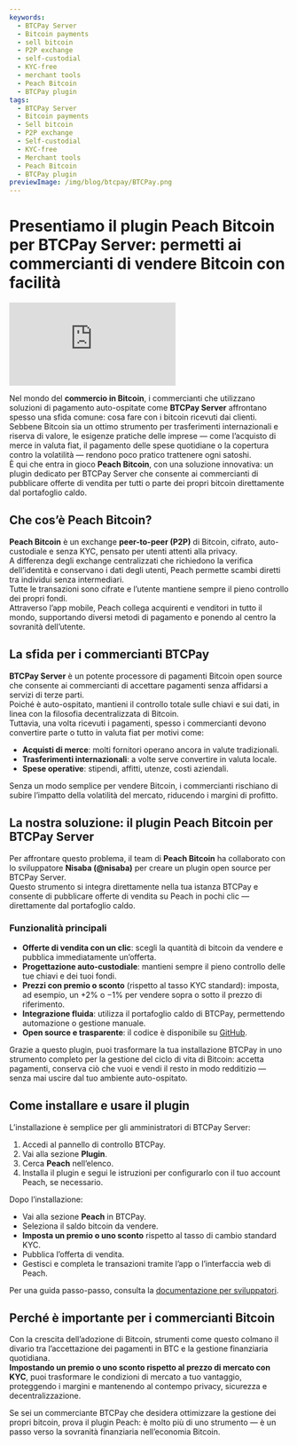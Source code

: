 ```yaml
---
keywords:
  - BTCPay Server
  - Bitcoin payments
  - sell bitcoin
  - P2P exchange
  - self-custodial
  - KYC-free
  - merchant tools
  - Peach Bitcoin
  - BTCPay plugin
tags:
  - BTCPay Server
  - Bitcoin payments
  - Sell bitcoin
  - P2P exchange
  - Self-custodial
  - KYC-free
  - Merchant tools
  - Peach Bitcoin
  - BTCPay plugin
previewImage: /img/blog/btcpay/BTCPay.png
---
```

# Presentiamo il plugin Peach Bitcoin per BTCPay Server: permetti ai commercianti di vendere Bitcoin con facilità

<div class="video-wrapper">
  <iframe
    src="https://www.youtube.com/embed/CGx9LYGTKj8?si=kVrF-PgImNrN1wKg"
    title="YouTube video player"
    frameborder="0"
    allow="accelerometer; autoplay; clipboard-write; encrypted-media; gyroscope; picture-in-picture; web-share"
    referrerpolicy="strict-origin-when-cross-origin"
    allowfullscreen
  ></iframe>
</div>

Nel mondo del **commercio in Bitcoin**, i commercianti che utilizzano soluzioni di pagamento auto-ospitate come **BTCPay Server** affrontano spesso una sfida comune: cosa fare con i bitcoin ricevuti dai clienti.  
Sebbene Bitcoin sia un ottimo strumento per trasferimenti internazionali e riserva di valore, le esigenze pratiche delle imprese — come l’acquisto di merce in valuta fiat, il pagamento delle spese quotidiane o la copertura contro la volatilità — rendono poco pratico trattenere ogni satoshi.  
È qui che entra in gioco **Peach Bitcoin**, con una soluzione innovativa: un plugin dedicato per BTCPay Server che consente ai commercianti di pubblicare offerte di vendita per tutti o parte dei propri bitcoin direttamente dal portafoglio caldo.

## Che cos’è Peach Bitcoin?

**Peach Bitcoin** è un exchange **peer-to-peer (P2P)** di Bitcoin, cifrato, auto-custodiale e senza KYC, pensato per utenti attenti alla privacy.  
A differenza degli exchange centralizzati che richiedono la verifica dell’identità e conservano i dati degli utenti, Peach permette scambi diretti tra individui senza intermediari.  
Tutte le transazioni sono cifrate e l’utente mantiene sempre il pieno controllo dei propri fondi.  
Attraverso l’app mobile, Peach collega acquirenti e venditori in tutto il mondo, supportando diversi metodi di pagamento e ponendo al centro la sovranità dell’utente.

## La sfida per i commercianti BTCPay

**BTCPay Server** è un potente processore di pagamenti Bitcoin open source che consente ai commercianti di accettare pagamenti senza affidarsi a servizi di terze parti.  
Poiché è auto-ospitato, mantieni il controllo totale sulle chiavi e sui dati, in linea con la filosofia decentralizzata di Bitcoin.  
Tuttavia, una volta ricevuti i pagamenti, spesso i commercianti devono convertire parte o tutto in valuta fiat per motivi come:

- **Acquisti di merce**: molti fornitori operano ancora in valute tradizionali.  
- **Trasferimenti internazionali**: a volte serve convertire in valuta locale.  
- **Spese operative**: stipendi, affitti, utenze, costi aziendali.

Senza un modo semplice per vendere Bitcoin, i commercianti rischiano di subire l’impatto della volatilità del mercato, riducendo i margini di profitto.

## La nostra soluzione: il plugin Peach Bitcoin per BTCPay Server

Per affrontare questo problema, il team di **Peach Bitcoin** ha collaborato con lo sviluppatore **Nisaba (@nisaba)** per creare un plugin open source per BTCPay Server.  
Questo strumento si integra direttamente nella tua istanza BTCPay e consente di pubblicare offerte di vendita su Peach in pochi clic — direttamente dal portafoglio caldo.

### Funzionalità principali
- **Offerte di vendita con un clic**: scegli la quantità di bitcoin da vendere e pubblica immediatamente un’offerta.  
- **Progettazione auto-custodiale**: mantieni sempre il pieno controllo delle tue chiavi e dei tuoi fondi.  
- **Prezzi con premio o sconto** (rispetto al tasso KYC standard): imposta, ad esempio, un +2% o −1% per vendere sopra o sotto il prezzo di riferimento.  
- **Integrazione fluida**: utilizza il portafoglio caldo di BTCPay, permettendo automazione o gestione manuale.  
- **Open source e trasparente**: il codice è disponibile su [GitHub](https://github.com/Nisaba/btcpayserver-plugins/tree/master/BTCPayServer.Plugins.Peach).

Grazie a questo plugin, puoi trasformare la tua installazione BTCPay in uno strumento completo per la gestione del ciclo di vita di Bitcoin: accetta pagamenti, conserva ciò che vuoi e vendi il resto in modo redditizio — senza mai uscire dal tuo ambiente auto-ospitato.

## Come installare e usare il plugin

L’installazione è semplice per gli amministratori di BTCPay Server:

1. Accedi al pannello di controllo BTCPay.  
2. Vai alla sezione **Plugin**.  
3. Cerca **Peach** nell’elenco.  
4. Installa il plugin e segui le istruzioni per configurarlo con il tuo account Peach, se necessario.  

Dopo l’installazione:
- Vai alla sezione **Peach** in BTCPay.  
- Seleziona il saldo bitcoin da vendere.  
- **Imposta un premio o uno sconto** rispetto al tasso di cambio standard KYC.  
- Pubblica l’offerta di vendita.  
- Gestisci e completa le transazioni tramite l’app o l’interfaccia web di Peach.

Per una guida passo-passo, consulta la [documentazione per sviluppatori](https://github.com/Nisaba/btcpayserver-plugins/blob/master/BTCPayServer.Plugins.Peach/README.md).

## Perché è importante per i commercianti Bitcoin

Con la crescita dell’adozione di Bitcoin, strumenti come questo colmano il divario tra l’accettazione dei pagamenti in BTC e la gestione finanziaria quotidiana.  
**Impostando un premio o uno sconto rispetto al prezzo di mercato con KYC**, puoi trasformare le condizioni di mercato a tuo vantaggio, proteggendo i margini e mantenendo al contempo privacy, sicurezza e decentralizzazione.  

Se sei un commerciante BTCPay che desidera ottimizzare la gestione dei propri bitcoin, prova il plugin Peach: è molto più di uno strumento — è un passo verso la sovranità finanziaria nell’economia Bitcoin.
